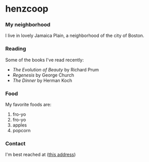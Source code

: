 # henzcoop

### My neighborhood

I live in lovely Jamaica Plain, a neighborhood of the city of Boston.

### Reading

Some of the books I've read recently:

- *The Evolution of Beauty* by Richard Prum
- *Regenesis* by George Church
- *The Dinner* by Herman Koch

### Food

My favorite foods are:

1. fro-yo
2. fro-yo
3. apples
4. popcorn

### Contact

I'm best reached at ([this address](https://github.com/henzcoop))

